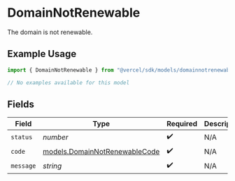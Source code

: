 # DomainNotRenewable

The domain is not renewable.

## Example Usage

```typescript
import { DomainNotRenewable } from "@vercel/sdk/models/domainnotrenewable.js";

// No examples available for this model
```

## Fields

| Field                                                                | Type                                                                 | Required                                                             | Description                                                          |
| -------------------------------------------------------------------- | -------------------------------------------------------------------- | -------------------------------------------------------------------- | -------------------------------------------------------------------- |
| `status`                                                             | *number*                                                             | :heavy_check_mark:                                                   | N/A                                                                  |
| `code`                                                               | [models.DomainNotRenewableCode](../models/domainnotrenewablecode.md) | :heavy_check_mark:                                                   | N/A                                                                  |
| `message`                                                            | *string*                                                             | :heavy_check_mark:                                                   | N/A                                                                  |